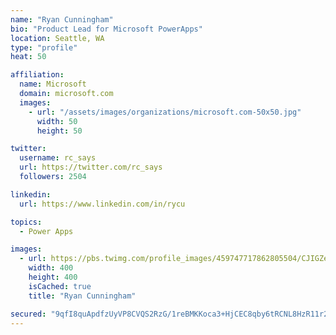 ```yaml
---
name: "Ryan Cunningham"
bio: "Product Lead for Microsoft PowerApps"
location: Seattle, WA
type: "profile"
heat: 50

affiliation:
  name: Microsoft
  domain: microsoft.com
  images:
    - url: "/assets/images/organizations/microsoft.com-50x50.jpg"
      width: 50
      height: 50

twitter:
  username: rc_says
  url: https://twitter.com/rc_says
  followers: 2504

linkedin:
  url: https://www.linkedin.com/in/rycu

topics:
  - Power Apps

images:
  - url: https://pbs.twimg.com/profile_images/459747717862805504/CJIGZejd_400x400.png
    width: 400
    height: 400
    isCached: true
    title: "Ryan Cunningham"

secured: "9qfI8quApdfzUyVP8CVQS2RzG/1reBMKKoca3+HjCEC8qby6tRCNL8HzR11r2EFN53qEX7jhcu8UPbnneWbZOlnpm8n6aShyCkkDVBwnbSqcbEaRE0pvtYC9tSiyPeYVECcNZm7kOxrnpJ77K1ldTAXdZBqNttqQgSW3phPIW9KKXvElO/l61s3nrjCTlPTsobwDEyFGdJdsZZyPP7UZ+XzOs2rkSWG76eMpHKamU3tuHPxwAl7q1G8EOqsFr7kQm3fDxgxIdvgGMDcbDUQ1Tyj/x2uWHfQH3KNnrt5t/ukq/GQnCvfCoBgZ4ohOVUs+HNf6vAKcAtbK5QLTTua9OCV6oJC4p16M8V9jEU8xYslbMegBBJq0npcZoIteGn4/O+sDwu9miHLFMbFzxvqL4oa4TELuNGRTXTgQ32DPaKc=;XUXuADigOM3FB+VFgYddlA=="
---
```


